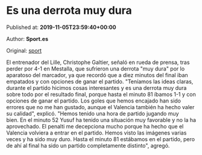
# Es una derrota muy dura

Published at: **2019-11-05T23:59:40+00:00**

Author: **Sport.es**

Original: [sport](https://www.sport.es/es/noticias/champions/valencia-lille-derrota-champions-league-7716110)

El entrenador del Lille, Christophe Galtier, señaló en rueda de prensa, tras perder por 4-1 en Mestalla, que sufrieron una derrota "muy dura" por lo aparatoso del marcador, ya que recordó que a diez minutos del final iban empatados y con opciones de ganar el partido.
"Teníamos las ideas claras, durante el partido hicimos cosas interesantes y es una derrota muy dura sobre todo por el resultado final, porque hasta el minuto 81 íbamos 1-1 y con opciones de ganar el partido. Los goles que hemos encajado han sido errores que no me han gustado, aunque el Valencia también ha hecho valer su calidad", explicó.
"Hemos tenido una hora de partido jugando muy bien. En el minuto 52 Yusuf ha tenido una situación muy favorable y no la ha aprovechado. El penalti me decepciona mucho porque ha hecho que el Valencia volviera a entrar en el partido. Hemos visto las imágenes varias veces y ha sido muy duro. Hasta el minuto 81 estábamos en el partido, pero de ahí al final ha sido un partido completamente distinto", agregó.
